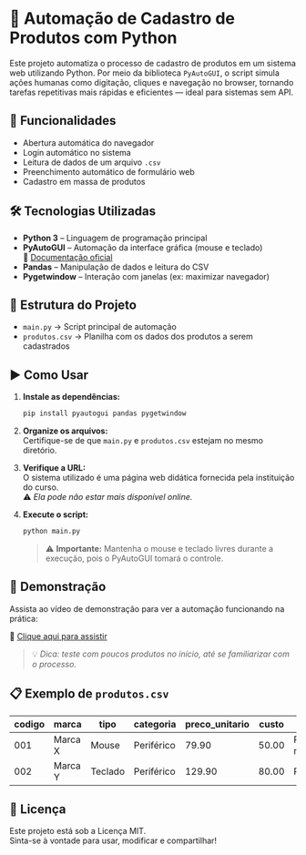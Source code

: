 
# 🤖 Automação de Cadastro de Produtos com Python

Este projeto automatiza o processo de cadastro de produtos em um sistema web utilizando Python. Por meio da biblioteca `PyAutoGUI`, o script simula ações humanas como digitação, cliques e navegação no browser, tornando tarefas repetitivas mais rápidas e eficientes — ideal para sistemas sem API.

## 🧩 Funcionalidades
- Abertura automática do navegador  
- Login automático no sistema  
- Leitura de dados de um arquivo `.csv`  
- Preenchimento automático de formulário web  
- Cadastro em massa de produtos  

## 🛠️ Tecnologias Utilizadas
- **Python 3** – Linguagem de programação principal  
- **PyAutoGUI** – Automação da interface gráfica (mouse e teclado)  
  🔗 [Documentação oficial](https://pyautogui.readthedocs.io/)
- **Pandas** – Manipulação de dados e leitura do CSV  
- **Pygetwindow** – Interação com janelas (ex: maximizar navegador)  

## 📂 Estrutura do Projeto
- `main.py` → Script principal de automação  
- `produtos.csv` → Planilha com os dados dos produtos a serem cadastrados  

## ▶️ Como Usar

1. **Instale as dependências:**
   ```bash
   pip install pyautogui pandas pygetwindow
   ```

2. **Organize os arquivos:**  
   Certifique-se de que `main.py` e `produtos.csv` estejam no mesmo diretório.

3. **Verifique a URL:**  
   O sistema utilizado é uma página web didática fornecida pela instituição do curso.  
   ⚠️ *Ela pode não estar mais disponível online.*

4. **Execute o script:**
   ```bash
   python main.py
   ```
   > ⚠️ **Importante:** Mantenha o mouse e teclado livres durante a execução, pois o PyAutoGUI tomará o controle.

## 🎥 Demonstração
Assista ao vídeo de demonstração para ver a automação funcionando na prática:

🔗 [Clique aqui para assistir](https://youtu.be/bJz_GWDKvXg)

> 💡 *Dica: teste com poucos produtos no início, até se familiarizar com o processo.*

## 📋 Exemplo de `produtos.csv`

| codigo | marca   | tipo     | categoria  | preco_unitario | custo | obs          |
|--------|---------|----------|------------|----------------|--------|--------------|
| 001    | Marca X | Mouse    | Periférico | 79.90          | 50.00  | Produto novo |
| 002    | Marca Y | Teclado  | Periférico | 129.90         | 80.00  | Promoção     |

## 📘 Licença
Este projeto está sob a Licença MIT.  
Sinta-se à vontade para usar, modificar e compartilhar!
